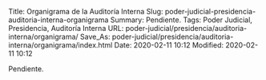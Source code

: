 Title: Organigrama de la Auditoría Interna
Slug: poder-judicial-presidencia-auditoria-interna-organigrama
Summary: Pendiente.
Tags: Poder Judicial, Presidencia, Auditoría Interna
URL: poder-judicial/presidencia/auditoria-interna/organigrama/
Save_As: poder-judicial/presidencia/auditoria-interna/organigrama/index.html
Date: 2020-02-11 10:12
Modified: 2020-02-11 10:12


Pendiente.
